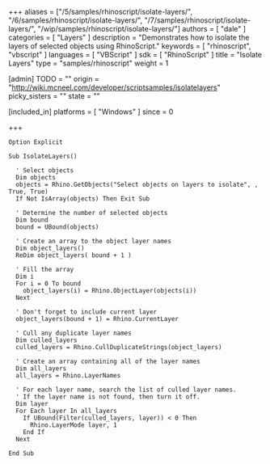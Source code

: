 +++
aliases = ["/5/samples/rhinoscript/isolate-layers/", "/6/samples/rhinoscript/isolate-layers/", "/7/samples/rhinoscript/isolate-layers/", "/wip/samples/rhinoscript/isolate-layers/"]
authors = [ "dale" ]
categories = [ "Layers" ]
description = "Demonstrates how to isolate the layers of selected objects using RhinoScript."
keywords = [ "rhinoscript", "vbscript" ]
languages = [ "VBScript" ]
sdk = [ "RhinoScript" ]
title = "Isolate Layers"
type = "samples/rhinoscript"
weight = 1

[admin]
TODO = ""
origin = "http://wiki.mcneel.com/developer/scriptsamples/isolatelayers"
picky_sisters = ""
state = ""

[included_in]
platforms = [ "Windows" ]
since = 0

+++

```vbnet
Option Explicit

Sub IsolateLayers()

  ' Select objects
  Dim objects
  objects = Rhino.GetObjects("Select objects on layers to isolate", , True, True)
  If Not IsArray(objects) Then Exit Sub

  ' Determine the number of selected objects
  Dim bound
  bound = UBound(objects)

  ' Create an array to the object layer names
  Dim object_layers()
  ReDim object_layers( bound + 1 )

  ' Fill the array
  Dim i
  For i = 0 To bound
    object_layers(i) = Rhino.ObjectLayer(objects(i))
  Next

  ' Don't forget to include current layer      
  object_layers(bound + 1) = Rhino.CurrentLayer

  ' Cull any duplicate layer names
  Dim culled_layers
  culled_layers = Rhino.CullDuplicateStrings(object_layers)

  ' Create an array containing all of the layer names
  Dim all_layers
  all_layers = Rhino.LayerNames

  ' For each layer name, search the list of culled layer names.
  ' If the layer name is not found, then turn it off.
  Dim layer
  For Each layer In all_layers
    If UBound(Filter(culled_layers, layer)) < 0 Then
      Rhino.LayerMode layer, 1
    End If
  Next

End Sub
```
